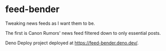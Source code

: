 # feed-bender

Tweaking news feeds as I want them to be.

The first is Canon Rumors' news feed filtered down to only essential posts.

Deno Deploy project deployed at https://feed-bender.deno.dev/.

